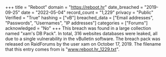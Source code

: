 +++
title = "Reboot"
domain = "https://reboot.hr"
date_breached = "2019-09-25"
date = "2022-05-04"
record_count = "1,229"
privacy = "Public"
Verified = "True"
hashing = ["vB"]
breached_data = ["Email addresses", "Passwords", "Usernames", "IP addresses"]
categories = ["Forums"]
acknowledged = "No"
+++
This breach was found in a large collection named "xam's DB Pack". In total, 316 websites databases were leaked, all due to a single vulnerability in the vBulletin software. The breach pack was released on RaidForums by the user xam on October 17, 2019. The filename that this entry comes from is "www.reboot.hr_1229.txt".
